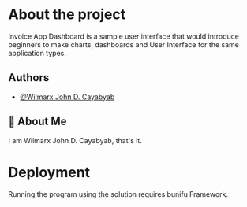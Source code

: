 ﻿
# About the project

Invoice App Dashboard is a sample user interface that would introduce beginners to make charts, dashboards and User Interface for the same application types.


## Authors

- [@Wilmarx John D. Cayabyab](https://github.com/zhackdtech)


## 🚀 About Me
I am Wilmarx John D. Cayabyab, that's it.




# Deployment

Running the program using the solution requires bunifu Framework.